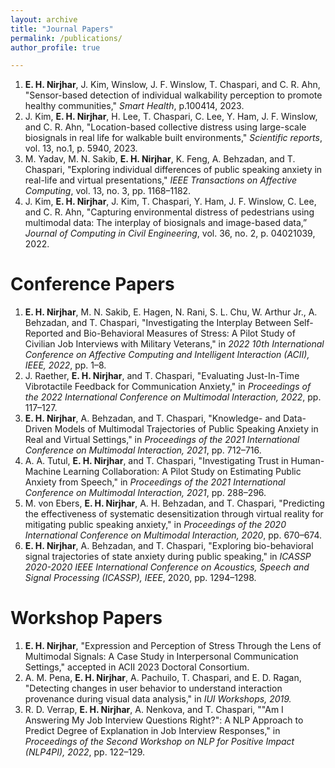 ```yaml
---
layout: archive
title: "Journal Papers"
permalink: /publications/
author_profile: true

---
```

1. **E. H. Nirjhar**, J. Kim, Winslow, J. F. Winslow, T. Chaspari, and C. R. Ahn, "Sensor-based detection of individual walkability perception to promote healthy communities," *Smart Health*, p.100414, 2023.
1. J. Kim, **E. H. Nirjhar**, H. Lee, T. Chaspari, C. Lee, Y. Ham, J. F. Winslow, and C. R. Ahn, "Location-based collective distress using large-scale biosignals in real life for walkable built environments," *Scientific reports*, vol. 13, no.1, p. 5940, 2023.
1. M. Yadav, M. N. Sakib, **E. H. Nirjhar**, K. Feng, A. Behzadan, and T. Chaspari, "Exploring individual differences of public speaking anxiety in real-life and virtual presentations," *IEEE Transactions on Affective Computing*, vol. 13, no. 3, pp. 1168–1182.
1. J. Kim, **E. H. Nirjhar**, J. Kim, T. Chaspari, Y. Ham, J. F. Winslow, C. Lee, and C. R. Ahn, "Capturing environmental distress of pedestrians using multimodal data: The interplay of biosignals and image-based data,” *Journal of Computing in Civil Engineering*, vol. 36, no. 2, p. 04021039, 2022.

Conference Papers
======
1. **E. H. Nirjhar**, M. N. Sakib, E. Hagen, N. Rani, S. L. Chu, W. Arthur Jr., A. Behzadan, and T. Chaspari, "Investigating the Interplay Between Self-Reported and Bio-Behavioral Measures of Stress: A Pilot Study of Civilian Job Interviews with Military Veterans," in *2022 10th International Conference on Affective Computing and Intelligent Interaction (ACII), IEEE, 2022*, pp. 1–8.
1. J. Raether, **E. H. Nirjhar**, and T. Chaspari, "Evaluating Just-In-Time Vibrotactile Feedback for Communication Anxiety," in *Proceedings of the 2022 International Conference on Multimodal Interaction, 2022*, pp. 117–127.
1. **E. H. Nirjhar**, A. Behzadan, and T. Chaspari, "Knowledge- and Data-Driven Models of Multimodal Trajectories of Public Speaking Anxiety in Real and Virtual Settings," in *Proceedings of the 2021 International Conference on Multimodal Interaction, 2021*, pp. 712–716.
1. A. A. Tutul, **E. H. Nirjhar**, and T. Chaspari, "Investigating Trust in Human-Machine Learning Collaboration: A Pilot Study on Estimating Public Anxiety from Speech," in *Proceedings of the 2021 International Conference on Multimodal Interaction, 2021*, pp. 288–296.
1. M. von Ebers, **E. H. Nirjhar**, A. H. Behzadan, and T. Chaspari, "Predicting the effectiveness of systematic desensitization through virtual reality for mitigating public speaking anxiety," in *Proceedings of the 2020 International Conference on Multimodal Interaction, 2020*, pp. 670–674.
1. **E. H. Nirjhar**, A. Behzadan, and T. Chaspari, "Exploring bio-behavioral signal trajectories of state anxiety during public speaking," in *ICASSP 2020-2020 IEEE International Conference on Acoustics, Speech and Signal Processing (ICASSP), IEEE*, 2020, pp. 1294–1298.


Workshop Papers
======
1. **E. H. Nirjhar**, "Expression and Perception of Stress Through the Lens of Multimodal Signals: A Case Study in Interpersonal Communication Settings," accepted in ACII 2023 Doctoral Consortium.
1. A. M. Pena, **E. H. Nirjhar**, A. Pachuilo, T. Chaspari, and E. D. Ragan, "Detecting changes in user behavior to understand interaction provenance during visual data analysis," in *IUI Workshops, 2019.*
1. R. D. Verrap, **E. H. Nirjhar**, A. Nenkova, and T. Chaspari, ""Am I Answering My Job Interview Questions Right?": A NLP Approach to Predict Degree of Explanation in Job Interview Responses," in *Proceedings of the Second Workshop on NLP for Positive Impact (NLP4PI), 2022*, pp. 122–129.